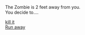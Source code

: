 The Zombie is 2 feet away from you.  
You decide to....

[kill it](seeZombie/kill.md)  
[Run  away](seeZombie/run1.md)


